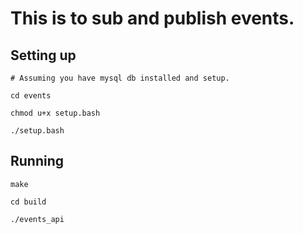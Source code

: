 # This is to sub and publish events.

## Setting up

```
# Assuming you have mysql db installed and setup.

cd events

chmod u+x setup.bash

./setup.bash

```

## Running

```
make

cd build

./events_api
```
